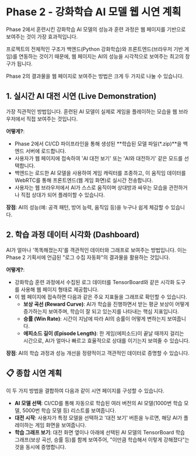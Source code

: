 # Phase 2 - 강화학습 AI 모델 웹 시연 계획

Phase 2에서 훈련시킨 강화학습 AI 모델의 성능과 훈련 과정은 웹 페이지를 기반으로 보여주는 것이 가장 효과적입니다.

프로젝트의 전체적인 구조가 백엔드(Python 강화학습)와 프론트엔드(브라우저 기반 게임)를 연동하는 것이기 때문에, 웹 페이지는 AI의 성능을 시각적으로 보여주는 최고의 창구가 됩니다.

Phase 2의 결과물을 웹 페이지로 보여주는 방법은 크게 두 가지로 나눌 수 있습니다.

## 1. 실시간 AI 대전 시연 (Live Demonstration)

가장 직관적인 방법입니다. 훈련된 AI 모델이 실제로 게임을 플레이하는 모습을 웹 브라우저에서 직접 보여주는 것입니다.

**어떻게?**:

*   Phase 2에서 CI/CD 파이프라인을 통해 생성된 **학습된 모델 파일(*.zip)**을 백엔드 서버에 로드합니다.
*   사용자가 웹 페이지에 접속하여 'AI 대전 보기' 또는 'AI와 대전하기' 같은 모드를 선택합니다.
*   백엔드는 로드한 AI 모델을 사용하여 게임 캐릭터를 조종하고, 이 움직임 데이터를 WebRTC를 통해 프론트엔드(웹 게임 화면)로 실시간 전송합니다.
*   사용자는 웹 브라우저에서 AI가 스스로 움직이며 상대방과 싸우는 모습을 관전하거나 직접 상대가 되어 플레이할 수 있습니다.

**장점**: AI의 성능(예: 공격 패턴, 방어 능력, 움직임 등)을 누구나 쉽게 체감할 수 있습니다.

## 2. 학습 과정 데이터 시각화 (Dashboard)

AI가 얼마나 '똑똑해졌는지'를 객관적인 데이터와 그래프로 보여주는 방법입니다. 이는 Phase 2 기획서에 언급된 "로그 수집 자동화"의 결과물을 활용하는 것입니다.

**어떻게?**:

*   강화학습 훈련 과정에서 수집된 로그 데이터를 TensorBoard와 같은 시각화 도구를 사용해 웹 페이지 형태로 제공합니다.
*   이 웹 페이지에 접속하면 다음과 같은 주요 지표들을 그래프로 확인할 수 있습니다.
    *   **보상 곡선 (Reward Curve)**: AI가 학습을 진행하면서 받는 평균 보상이 어떻게 증가하는지 보여주며, 학습이 잘 되고 있는지를 나타내는 핵심 지표입니다.
    *   **승률 (Win Rate)**: 시간이 지남에 따라 AI의 승률이 어떻게 변하는지 보여줍니다.
    *   **에피소드 길이 (Episode Length)**: 한 게임(에피소드)이 끝날 때까지 걸리는 시간으로, AI가 얼마나 빠르고 효율적으로 상대를 이기는지 보여줄 수 있습니다.

**장점**: AI의 학습 과정과 성능 개선을 정량적이고 객관적인 데이터로 증명할 수 있습니다.

## 📋 종합 시연 계획

이 두 가지 방법을 결합하여 다음과 같이 시연 페이지를 구성할 수 있습니다.

*   **AI 모델 선택**: CI/CD를 통해 자동으로 학습된 여러 버전의 AI 모델(1000번 학습 모델, 5000번 학습 모델 등) 리스트를 보여줍니다.
*   **대전 시작**: 사용자가 특정 모델을 선택하고 '대전 보기' 버튼을 누르면, 해당 AI가 플레이하는 게임 화면을 보여줍니다.
*   **학습 그래프 보기**: 대전 화면 옆이나 아래에 선택된 AI 모델의 TensorBoard 학습 그래프(보상 곡선, 승률 등)를 함께 보여주어, "이만큼 학습해서 이렇게 강해졌다"는 것을 동시에 증명합니다.
